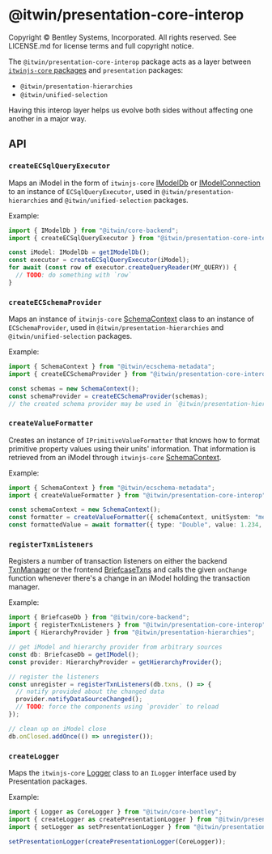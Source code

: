 # @itwin/presentation-core-interop

Copyright © Bentley Systems, Incorporated. All rights reserved. See LICENSE.md for license terms and full copyright notice.

The `@itwin/presentation-core-interop` package acts as a layer between [`itwinjs-core` packages](https://www.itwinjs.org/reference/) and `presentation` packages:

- `@itwin/presentation-hierarchies`
- `@itwin/unified-selection`

Having this interop layer helps us evolve both sides without affecting one another in a major way.

## API

### `createECSqlQueryExecutor`

Maps an iModel in the form of `itwinjs-core` [IModelDb](https://www.itwinjs.org/reference/core-backend/imodels/imodeldb/) or [IModelConnection](https://www.itwinjs.org/reference/core-frontend/imodelconnection/imodelconnection/) to an instance of `ECSqlQueryExecutor`, used in `@itwin/presentation-hierarchies` and `@itwin/unified-selection` packages.

Example:

```ts
import { IModelDb } from "@itwin/core-backend";
import { createECSqlQueryExecutor } from "@itwin/presentation-core-interop";

const iModel: IModelDb = getIModelDb();
const executor = createECSqlQueryExecutor(iModel);
for await (const row of executor.createQueryReader(MY_QUERY)) {
  // TODO: do something with `row`
}
```

### `createECSchemaProvider`

Maps an instance of `itwinjs-core` [SchemaContext](https://www.itwinjs.org/reference/ecschema-metadata/context/schemacontext/) class to an instance of `ECSchemaProvider`, used in `@itwin/presentation-hierarchies` and `@itwin/unified-selection` packages.

Example:

```ts
import { SchemaContext } from "@itwin/ecschema-metadata";
import { createECSchemaProvider } from "@itwin/presentation-core-interop";

const schemas = new SchemaContext();
const schemaProvider = createECSchemaProvider(schemas);
// the created schema provider may be used in `@itwin/presentation-hierarchies` or `@itwin/unified-selection` packages
```

### `createValueFormatter`

Creates an instance of `IPrimitiveValueFormatter` that knows how to format primitive property values using their units' information. That information is retrieved from an iModel through `itwinjs-core` [SchemaContext](https://www.itwinjs.org/reference/ecschema-metadata/context/schemacontext/).

Example:

```ts
import { SchemaContext } from "@itwin/ecschema-metadata";
import { createValueFormatter } from "@itwin/presentation-core-interop";

const schemaContext = new SchemaContext();
const formatter = createValueFormatter({ schemaContext, unitSystem: "metric" });
const formattedValue = await formatter({ type: "Double", value: 1.234, koqName: "MySchema.LengthKindOfQuantity" });
```

### `registerTxnListeners`

Registers a number of transaction listeners on either the backend [TxnManager](https://www.itwinjs.org/reference/core-backend/imodels/txnmanager/) or the frontend [BriefcaseTxns](https://www.itwinjs.org/reference/core-frontend/imodelconnection/briefcasetxns/) and calls the given `onChange` function whenever there's a change in an iModel holding the transaction manager.

Example:

```ts
import { BriefcaseDb } from "@itwin/core-backend";
import { registerTxnListeners } from "@itwin/presentation-core-interop";
import { HierarchyProvider } from "@itwin/presentation-hierarchies";

// get iModel and hierarchy provider from arbitrary sources
const db: BriefcaseDb = getIModel();
const provider: HierarchyProvider = getHierarchyProvider();

// register the listeners
const unregister = registerTxnListeners(db.txns, () => {
  // notify provided about the changed data
  provider.notifyDataSourceChanged();
  // TODO: force the components using `provider` to reload
});

// clean up on iModel close
db.onClosed.addOnce(() => unregister());
```

### `createLogger`

Maps the `itwinjs-core` [Logger](https://www.itwinjs.org/reference/core-bentley/logging/logger/) class to an `ILogger` interface used by Presentation packages.

Example:

```ts
import { Logger as CoreLogger } from "@itwin/core-bentley";
import { createLogger as createPresentationLogger } from "@itwin/presentation-core-interop";
import { setLogger as setPresentationLogger } from "@itwin/presentation-hierarchies";

setPresentationLogger(createPresentationLogger(CoreLogger));
```
